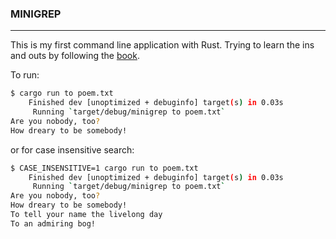 ### MINIGREP

---

This is my first command line application with Rust. Trying to learn the ins and outs by following the [book](https://doc.rust-lang.org/stable/book/second-edition/).

To run:

```bash
$ cargo run to poem.txt
    Finished dev [unoptimized + debuginfo] target(s) in 0.03s
     Running `target/debug/minigrep to poem.txt`
Are you nobody, too?
How dreary to be somebody!
```

or for case insensitive search:

```bash
$ CASE_INSENSITIVE=1 cargo run to poem.txt
    Finished dev [unoptimized + debuginfo] target(s) in 0.03s
     Running `target/debug/minigrep to poem.txt`
Are you nobody, too?
How dreary to be somebody!
To tell your name the livelong day
To an admiring bog!
```
